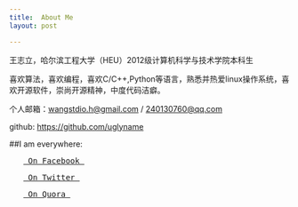 ```yaml
---
title:  About Me
layout: post

---
```

王志立，哈尔滨工程大学（HEU）2012级计算机科学与技术学院本科生

喜欢算法，喜欢编程，喜欢C/C++,Python等语言，熟悉并热爱linux操作系统，喜欢开源软件，崇尚开源精神，中度代码洁癖。

个人邮箱：wangstdio.h@gmail.com / 240130760@qq.com

github: <a href = "https://github.com/uglyname">https://github.com/uglyname</a> 

##I am everywhere: 

<pre>	<a href = "https://www.facebook.com/wangstdio.h"> On Facebook </a> </pre>

<pre>	<a href = "https://twitter.com/Wzl_Linux"> On Twitter </a></pre>

<pre>	<a href = "http://www.quora.com/Wang-Zhili"> On Quora </a> </pre>
